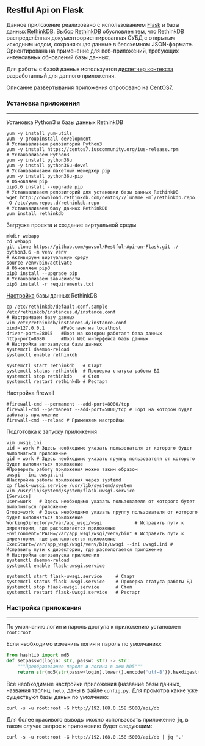 ## Restful Api on Flask

Данное приложение реализовано с использованием [Flask](http://flask.pocoo.org/) и базы данных [RethinkDB](https://www.rethinkdb.com/). Выбор [RethinkDB](https://ru.wikipedia.org/wiki/RethinkDB) обусловлен тем, что RethinkDB распределённая документоориентированная СУБД с открытым исходным кодом, сохраняющая данные в бессхемном JSON-формате. Ориентирована на применение для веб-приложений, требующих интенсивных обновлений базы данных.

Для работы с базой данных используется [диспетчер контекста](https://github.com/gwvsol/RethinkDB-context-manager) разработанный для данного приложения.

Описание развертывания приложения опробовано на [CentOS7](https://www.centos.org/).

### Установка приложения
***

Установка Python3 и базы данных RethinkDB

```shell
yum -y install yum-utils
yum -y groupinstall development
# Устанавливаем репозиторий Python3
yum -y install https://centos7.iuscommunity.org/ius-release.rpm
# Устанавливаем Python3
yum -y install python36u
yum -y install python36u-devel
# Устанаваливаем пакетный менеджер pip
yum -y install python36u-pip
# Обновляем pip
pip3.6 install --upgrade pip
# Устанавливаем репозиторий для установки базы данных RethinkDB
wget http://download.rethinkdb.com/centos/7/`uname -m`/rethinkdb.repo -O /etc/yum.repos.d/rethinkdb.repo
# Устанавливаем базу данных RethinkDB
yum install rethinkdb
```
Загрузка проекта и создание виртуальной среды 
```shell
mkdir webapp
cd webapp
git clone https://github.com/gwvsol/Restful-Api-on-Flask.git ./
python3.6 -m venv venv
# Активируем виртуальную среду
source venv/bin/activate
# Обновляем pip3
pip3 install --upgrade pip
# Установливаем зависимости
pip3 install -r requirements.txt
```

[Настройка](https://www.rethinkdb.com/docs/start-on-startup/) базы данных RethinkDB
```shell
cp /etc/rethinkdb/default.conf.sample /etc/rethinkdb/instances.d/instance.conf
# Настраиваем базу данных
vim /etc/rethinkdb/instances.d/instance.conf
bind=127.0.0.1      #Работаем на localhost
driver-port=28015   #Порт на котором работает база данных
http-port=8080      #Порт Web интерфейса базы данных
# Настройка автозапуска базы данных
systemctl daemon-reload
systemctl enable rethinkdb

systemctl start rethinkdb   # Старт
systemctl status rethinkdb  # Проверка статуса работы БД
systemctl stop rethinkdb    # Стоп
systemctl restart rethinkdb # Рестарт
```

Настройка firewall
```shell
#firewall-cmd --permanent --add-port=8080/tcp 
firewall-cmd --permanent --add-port=5000/tcp # Порт на котором будет работать приложение
firewall-cmd --reload # Применяем настройки
```

Подготовка к запуску приложения
```shell
vim uwsgi.ini
uid = work # Здесь необходимо указать пользователя от которого будет выполняться приложение
gid = work # Здесь необходимо указать группу пользователя от которого будет выполняться приложение
#Проверить работу приложения можно таким образом
uwsgi --ini uwsgi.ini
#Настройка работы приложения через systemd
cp flask-uwsgi.service /usr/lib/systemd/system
vim /usr/lib/systemd/system/flask-uwsgi.service
[Service]
User=work   # Здесь необходимо указать пользователя от которого будет выполняться приложение
Group=work  # Здесь необходимо указать группу пользователя от которого будет выполняться приложение
WorkingDirectory=/var/app_wsgi/wsgi            # Исправить пути к директории, где распологается приложение
Environment="PATH=/var/app_wsgi/wsgi/venv/bin" # Исправить пути к директории, где распологается приложение
ExecStart=/var/app_wsgi/wsgi/venv/bin/uwsgi --ini uwsgi.ini # Исправить пути к директории, где распологается приложение
# Настройка автозапуска приложения
systemctl daemon-reload
systemctl enable flask-uwsgi.service

systemctl start flask-uwsgi.service     # Старт
systemctl status flask-uwsgi.service    # Проверка статуса работы БД
systemctl stop flask-uwsgi.service      # Стоп
systemctl restart flask-uwsgi.service   # Рестарт
```
### Настройка приложения
***

По умолчанию логин и пароль доступа к приложению установлен ```root:root```

Если необходимо изменить логин и пароль по умолчанию:
```python
from hashlib import md5
def setpasswd(login: str, passw: str) -> str:
    """Преобразование пароля и логина в хеш MD5"""
    return str(md5(str(passw+login).lower().encode('utf-8')).hexdigest())
```

Все необходимые настройки приложения (название базы данных, названия таблиц, ```help```, даны в файле ```config.py```.
Для промотра какие уже существуют базы даных по умолчнию:

```curl -s -u root:root -G http://192.168.0.158:5000/api/db```

Для более красивого выводы можно использовать приложение ```jq```, в таком случае запрос к приложению будет следующим:

```curl -s -u root:root -G http://192.168.0.158:5000/api/db | jq '.'```



